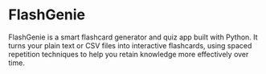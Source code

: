 # FlashGenie
FlashGenie is a smart flashcard generator and quiz app built with Python. It turns your plain text or CSV files into interactive flashcards, using spaced repetition techniques to help you retain knowledge more effectively over time.
